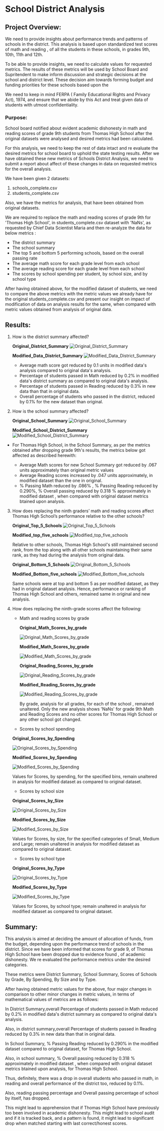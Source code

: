 # **School District Analysis**
## **Project Overview**:
We need to provide insights about performance trends and patterns of schools in the district. This analysis is based upon standardized test scores of math and reading , of all the students in these schools, in grades 9th, 10th, 11th and 12th.

To be able to provide insights, we need to calculate values for requested metrics. The results of these metrics will be used by School Board and Supritendent to make inform discussion and strategic decisions at the school and district level. These decision aim towards forming budget and funding priorities for these schools based upon the 

We need to keep in mind FERPA ( Family Educational Rights and Privacy Act), 1974, and ensure that we abide by this Act and treat given data of students with utmost confidentiality.
### **Purpose**:
School board notified about evident academic dishonesty in math and reading scores of grade 9th students from Thomas High School after the original datasets were analysed and desired metrics had been calculated. 

For this analysis, we need to keep the rest of data intact and re evaluate the desired metrics for school board to uphold the state testing results. After we have obtained these new metrics of Schools District Analysis, we need to submit a report about affect of these changes in data on requested metrics for the overall analysis.

We have been given 2 datasets:
1. schools_complete.csv
2. students_complete.csv

Also, we have the metrics for analysis, that have been obtained from original datasets.

We are required to replace the  math and reading scores of grade 9th for 'Thomas High School', in students_complete.csv dataset with 'NaNs', as requested by Chief Data Scientist Maria and then re-analyze the data for below metrics :

- The district summary
- The school summary
- The top 5 and bottom 5 performing schools, based on the overall passing rate
- The average math score for each grade level from each school
- The average reading score for each grade level from each school
- The scores by school spending per student, by school size, and by school type

After having obtained above, for the modified dataset of students, we need to compare the above metrics with the metric values we already have for the original students_complete.csv and present our insight on impact of modification of data on analysis results for the same, when compared with metric values obtained from analysis of original data.
## Results:

1. How is the district summary affected?
    
    **Original_District_Summary**
    ![Original_District_Summary](Resources\original_district_summary.png)
   
    **Modified_Data_District_Summary**
    ![Modified_Data_District_Summary](Resources\New_district_summary.png)

    - Average math score got reduced by 0.1 units in modified data's analysis compared to original data's analysis.
    - Percentage of students passed in Math reduced by 0.2% in modified data's district summary as compared to original data's analysis.
    - Percentage of students passed in Reading reduced by 0.3% in new data than that in original data.
    - Overall percentage of students who passed in the district, reduced by 0.1% for the new dataset than original.

2. How is the school summary affected?
    
    **Original_School_Summary**
    ![Original_School_Summary](Resources\original_per_school_summary_format.png)
    
    **Modified_School_District_Summary**
    ![Modified_School_District_Summary](Resources\new_school_summary_format.png)

- For Thomas High School, in the School Summary, as per the metrics obtained after dropping grade 9th's results, the metrics below got affected as described herewith:

    - Average Math scores for new School Summary got reduced by .067 units approximately than original metric values
    - Average Reading scores increased by .047 units approximately, in modified dataset than the one in original.
    - % Passing Math reduced by .086% , % Passing Reading reduced by 0.290%, % Overall passing reduced by 0.318 % approximately in modified dataset , when compared with original dataset metrics btained upon analysis.
        
3. How does replacing the ninth graders’ math and reading scores affect Thomas High School’s performance relative to the other schools?

    **Original_Top_5_Schools**
    ![Original_Top_5_Schools](Resources\original_top_5_schools.png)

    **Modified_top_five_schools**
    ![Modified_top_five_schools](Resources\new_top_5_schools.png)

    Relative to other schools, Thomas High School's still maintained second rank, from the top along with all other schools maintaining their same rank, as they had during the analysis from original data.

    **Original_Bottom_5_Schools**
    ![Original_Bottom_5_Schools](Resources\original_bottom_5_schools.png)

    **Modified_Bottom_five_schools**
    ![Modified_Bottom_five_schools](Resources\new_bottom_5_schools.png)

    Same schools were at top and bottom 5 as per modified dataset, as they had in original dataset analysis. Hence, performance or ranking of Thomas High School and others, remained same in original and new analysis.

4. How does replacing the ninth-grade scores affect the following:
    
    - Math and reading scores by grade

        **Original_Math_Scores_by_grade**

        ![Original_Math_Scores_by_grade](Resources\original_ninth_grade_math_scores_df_formatted.png)

         **Modified_Math_Scores_by_grade**

        ![Modified_Math_Scores_by_grade](Resources\new_ninth_grade_math_scores_df_formatted.png)

        **Original_Reading_Scores_by_grade**

        ![Original_Reading_Scores_by_grade](Resources\original_ninth_grade_reading_scores_df_formatted.png)

        **Modified_Reading_Scores_by_grade**

        ![Modified_Reading_Scores_by_grade](Resources\new_ninth_grade_reading_scores_df_formatted.png)

        By grade, analysis for all grades, for each of the school , remained unaltered. Only the new analysis shows 'NaNs' for grade 9th Math and Reading Scores and no other scores for Thomas High School or any other school got changed.

    - Scores by school spending 
        
    **Original_Scores_by_Spending**

    ![Original_Scores_by_Spending](Resources\original_spending-formatted.png)

    **Modified_Scores_by_Spending**

    ![Modified_Scores_by_Spending](Resources\new_spending-formatted.png)

    Values for Scores, by spending, for the specified bins, remain unaltered in analysis for modified dataset as compared to original dataset.

    - Scores by school size

    **Original_Scores_by_Size**

    ![Original_Scores_by_Size](Resources\original_size_summary_formatted.png)

    **Modified_Scores_by_Size**

    ![Modified_Scores_by_Size](Resources\new_size_summary_formatted.png)

    Values for Scores, by size, for the specified categories of Small, Medium and Large; remain unaltered in analysis for modified dataset as compared to original dataset.

    - Scores by school type

    **Original_Scores_by_Type**

    ![Original_Scores_by_Type](Resources\original_school_type_df.png)

    **Modified_Scores_by_Type**

    ![Modified_Scores_by_Type](Resources\new_school_type_df.png)

    Values for Scores, by school type; remain unaltered in analysis for modified dataset as compared to original dataset.

## Summary: 

This analysis is aimed at deciding the amount of allocation of funds, from the budget, depending upon the performance trend of schools in the district. Since we have been informed that scores for grade 9, of Thomas High School have been dropped due to evidence found , of academic dishonesty. We re evaluated the performance metrics under the desired categories.

These metrics were District Summary, School Summary, Scores of Schools by Grade, By Spending, By Size and by Type.

After having obtained metric values for the above, four major changes in comparison to other minor changes in metric values, in terms of mathematical values of metrics are as follows:

In District Summary,overall Percentage of students passed in Math reduced by 0.2% in modified data's district summary as compared to original data's analysis.

Also, in district summary,overall Percentage of students passed in Reading reduced by 0.3% in new data than that in original data. 

In School Summary, % Passing Reading reduced by 0.290% in the modified dataset compared to original dataset, for Thomas High School. 

Also, in school summary, % Overall passing reduced by 0.318 % approximately in modified dataset , when compared with original dataset metrics btained upon analysis, for Thomas High School.

Thus, definitely, there was a drop in overall students who passed in math, in reading and overall performance of the district too, reduced by 0.1%. 

Also,  reading passing percentage and Overall passing percentage of school by itself, has dropped.

This might lead to apprehension that if Thomas High School have previously too been involved in academic dishonesty. This might lead to school audit and if it is tracked back, and a pattern is found, it might lead to significant drop when matched starting with last correct/honest scores.



